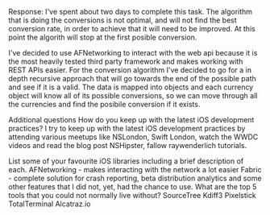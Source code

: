Response:
I've spent about two days to complete this task. The algorithm that is doing the conversions is not optimal, and will not find the best conversion rate, in order to achieve that it will need to be improved. At this point the algorith will stop at the first posible conversion.

I've decided to use AFNetworking to interact with the web api because it is the most heavily tested third party framework and makes working with REST APIs easier.
For the conversion algorithm I've decided to go for a in depth recursive approach that will go towards the end of the possible path and see if it is a valid.
The data is mapped into objects and each currency object will know all of its possible conversions, so we can move through all the currencies and find the posibile conversion if it exists.

Additional questions
How do you keep up with the latest iOS development practices?
I try to keep up with the latest iOS development practices by attending various meetups like NSLondon, Swift London, watch the WWDC videos and read the blog post NSHipster, fallow raywenderlich tutorials.

List some of your favourite iOS libraries including a brief description of each.
  AFNetworking - makes interacting with the network a lot easier 
  Fabric - complete solution for crash reporting, beta distribution analytics and some other features that I did not, yet, had the chance to use. 
What are the top 5 tools that you could not normally live without?
  SourceTree
  Kdiff3
  Pixelstick
  TotalTerminal
  Alcatraz.io
